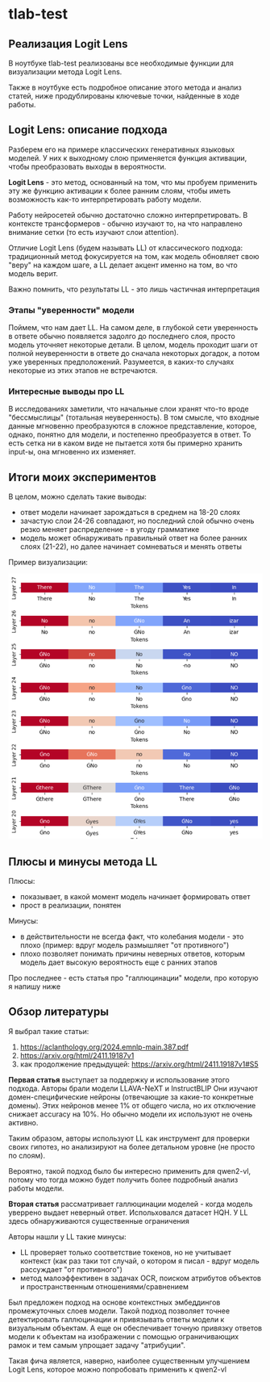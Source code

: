 # tlab-test

## Реализация Logit Lens
В ноутбуке tlab-test реализованы все необходимые функции для визуализации метода Logit Lens.

Также в ноутбуке есть подробное описание этого метода и анализ статей, ниже продублированы ключевые точки, найденные в ходе работы.

## Logit Lens: описание подхода

Разберем его на примере классических генеративных языковых моделей. У них к выходному слою применяется функция активации, чтобы преобразовать выходы в вероятности. 

**Logit Lens** - это метод, основанный на том, что мы пробуем применить эту же функцию активации к более ранним слоям, чтобы иметь возможность как-то интерпретировать работу модели. 

Работу нейросетей обычно достаточно сложно интерпретировать. В контексте трансформеров - обычно изучают то, на что направлено внимание сетки (то есть изучают слои attention). 

Отличие Logit Lens (будем называть LL) от классического подхода: традиционный метод фокусируется на том, как модель обновляет свою "веру" на каждом шаге, а LL делает акцент именно на том, во что модель верит. 

Важно помнить, что результаты LL - это лишь частичная интерпретация

### Этапы "уверенности" модели

Поймем, что нам дает LL. На самом деле, в глубокой сети уверенность в ответе обычно появляется задолго до последнего слоя, просто модель уточняет некоторые детали. В целом, модель проходит шаги от полной неуверенности в ответе до сначала некоторых догадок, а потом уже уверенных предположений. Разумеется, в каких-то случаях некоторые из этих этапов не встречаются. 

### Интересные выводы про LL

В исследованиях заметили, что начальные слои хранят что-то вроде "бессмыслицы" (тотальная неуверенность). В том смысле, что входные данные мгновенно преобразуются в сложное представление, которое, однако, понятно для модели, и постепенно преобразуется в ответ. То есть сетка ни в каком виде не пытается хотя бы примерно хранить input-ы, она мгновенно их изменяет. 



## Итоги моих экспериментов
В целом, можно сделать такие выводы:
* ответ модели начинает зарождаться в среднем на 18-20 слоях
* зачастую слои 24-26 совпадают, но последний слой обычно очень резко меняет распределение - в угоду грамматике
* модель может обнаруживать правильный ответ на более ранних слоях (21-22), но далее начинает сомневаться и менять ответы

Пример визуализации:

![Пример визуализации](heatmap_logitlens.png)

## Плюсы и минусы метода LL

Плюсы:
* показывает, в какой момент модель начинает формировать ответ
* прост в реализации, понятен

Минусы:
* в действительности не всегда факт, что колебания модели - это плохо (пример: вдруг модель размышляет "от противного")
* плохо позволяет понимать причины неверных ответов, которым модель дает высокую вероятность еще с ранних этапов

Про последнее - есть статья про "галлюцинации" модели, про которую я напишу ниже

## Обзор литературы

Я выбрал такие статьи:

1) https://aclanthology.org/2024.emnlp-main.387.pdf
2) https://arxiv.org/html/2411.19187v1
3) как продолжение предыдущей: https://arxiv.org/html/2411.19187v1#S5

**Первая статья** выступает за поддержку и использование этого подхода. Авторы брали модели LLAVA-NeXT и InstructBLIP Они изучают домен-специфические нейроны (отвечающие за какие-то конкретные домены). Этих нейронов менее 1% от общего числа, но их отключение снижает accuracy на 10%. Но обычно модели их используют не очень активно. 

Таким образом, авторы используют LL как инструмент для проверки своих гипотез, но анализируют на более детальном уровне (не просто по слоям). 

Вероятно, такой подход было бы интересно применить для qwen2-vl, потому что тогда можно будет получить более подробный анализ работы модели. 

**Вторая статья** рассматривает галлюцинации моделей - когда модель уверрено выдает неверный ответ. Испольховался датасет HQH. У LL здесь обнаруживаются существенные ограничения

Авторы нашли у LL такие минусы:
* LL проверяет только соответствие токенов, но не учитывает контекст (как раз таки тот случай, о котором я писал - вдруг модель рассуждает "от противного")
* метод малоэффективен в задачах OCR, поиском атрибутов объектов и пространственным отношениями/сравнением

Был предложен подход на основе контекстных эмбеддингов промежуточных слоев модели. Такой подход позволяет точнее детектировать галлюцинации и привязывать ответы модели к визуальным объектам. А еще он обеспечивает точную привязку ответов модели к объектам на изображении с помощью ограничивающих рамок и тем самым  упрощает задачу "атрибуции". 

Такая фича является, наверно, наиболее существенным улучшением Logit Lens, которое можно попробовать применить к qwen2-vl

